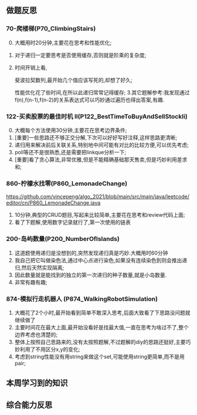 ## 做题反思

### 70-爬楼梯(P70_ClimbingStairs)

0. 大概用时20分钟,主要花在思考和性能优化;
1. 对于递归一定要思考是否使用缓存,否则就是阶乘的复杂度;
2. 时间开销上看,

   斐波拉契数列,最开始几个值应该写死的,却想了好久;

   性能优化花了些时间,在所以此递归常常记得缓存; 3.其它题解参考:我发现通过f(n),f(n-1),f(n-2)的关系表达式可以巧妙通过遍历也得出答案,有趣.

### 122-买卖股票的最佳时机 II(P122_BestTimeToBuyAndSellStockIi)

0. 大概每个方法使用30分钟,主要花在思考边界条件;
1. [重要]一些思路还不够正交分解,下次可以好好写好注释,这样思路更清晰;
2. 递归用来解决前后关联关系,特别地中间可能有对比的比较方便,可以优先考虑;
3. poll等还不是很熟悉,还是需要把linkque分析一下;
4. [重要]看了贪心算法,非常优雅,但是不能精确基础那天售卖,但是巧妙利用差求和;

### 860-柠檬水找零(P860_LemonadeChange)
https://github.com/vincepeng/algo_2021/blob/main/src/main/java/leetcode/editor/cn/P860_LemonadeChange.java
1. 10分钟,典型的CRUD题目,写起来比较简单,主要花在思考和review代码上面;
2. 看了下题解,使用数字记录就行了,第一次使用的链表

### 200-岛屿数量(P200_NumberOfIslands)

1. 这道题使用递归是没想到的,突然发现递归真是巧妙.大概用时60分钟
2. 我自己把它叫做染色法,通过中心点进行染色,如果没有连续染色到则会推出递归,然后天然实现隔离;
3. 因此数量就是能找到的独立的第一次递归的种子数量,就是小岛数量.
4. 非常有趣有趣;

### 874-模拟行走机器人 (P874_WalkingRobotSimulation)

1. 大概花了2个小时,最开始看到简单不敢深入思考,后面大致看了下思路没问题就继续做了
2. 主要时间花在最大上面,最开始没看好是找最大值,一直在思考为啥过不了,整个边界考虑也清楚的;
3. 整体上按照自己思路来的,没有太按照题解,不过题解的diy的思路还挺好,主要巧妙利用了不用区分x,y的变化;
4. 考虑到string性能没有用string来做这个set,可能使用string更简单,而不是用pair;

## 本周学习到的知识

## 综合能力反思

